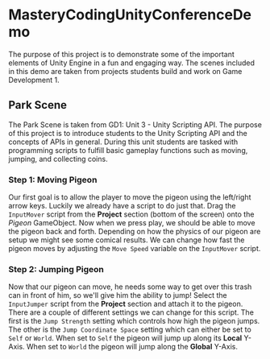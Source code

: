 # MasteryCodingUnityConferenceDemo

The purpose of this project is to demonstrate some of the important elements of Unity Engine in a fun and engaging way. The scenes included in this demo are taken from projects students build and work on Game Development 1.

## Park Scene

The Park Scene is taken from GD1: Unit 3 - Unity Scripting API. The purpose of this project is to introduce students to the Unity Scripting API and the concepts of APIs in general. During this unit students are tasked with programming scripts to fulfill basic gameplay functions such as moving, jumping, and collecting coins.

### Step 1: Moving Pigeon

Our first goal is to allow the player to move the pigeon using the left/right arrow keys. Luckily we already have a script to do just that. Drag the `InputMover` script from the **Project** section (bottom of the screen) onto the *Pigeon* GameObject. Now when we press play, we should be able to move the pigeon back and forth. Depending on how the physics of our pigeon are setup we might see some comical results. We can change how fast the pigeon moves by adjusting the `Move Speed` variable on the `InputMover` script.

### Step 2: Jumping Pigeon

Now that our pigeon can move, he needs some way to get over this trash can in front of him, so we'll give him the ability to jump! Select the `InputJumper` script from the **Project** section and attach it to the pigeon. There are a couple of different settings we can change for this script. The first is the `Jump Strength` setting which controls how high the pigeon jumps. The other is the `Jump Coordinate Space` setting which can either be set to `Self` or `World`. When set to `Self` the pigeon will jump up along its **Local** Y-Axis. When set to `World` the pigeon will jump along the **Global** Y-Axis.
